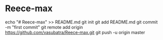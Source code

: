 # Reece-max
echo "# Reece-max" >> README.md
git init
git add README.md
git commit -m "first commit"
git remote add origin https://github.com/vasubatra/Reece-max.git
git push -u origin master

